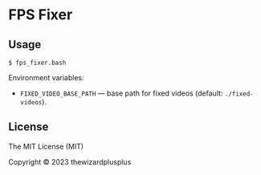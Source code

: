 # FPS Fixer

## Usage

```
$ fps_fixer.bash
```

Environment variables:

- `FIXED_VIDEO_BASE_PATH` &mdash; base path for fixed videos (default: `./fixed-videos`).

## License

The MIT License (MIT)

Copyright &copy; 2023 thewizardplusplus
